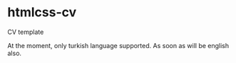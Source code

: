 # htmlcss-cv
CV template

At the moment, only turkish language supported. As soon as will be english also.
